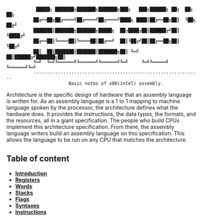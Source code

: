 

        
               █████╗ ███████╗███████╗███████╗███╗   ███╗██████╗ ██╗  ██╗   ██╗
              ██╔══██╗██╔════╝██╔════╝██╔════╝████╗ ████║██╔══██╗██║  ╚██╗ ██╔╝
              ███████║███████╗███████╗█████╗  ██╔████╔██║██████╔╝██║   ╚████╔╝ 
              ██╔══██║╚════██║╚════██║██╔══╝  ██║╚██╔╝██║██╔══██╗██║    ╚██╔╝  
              ██║  ██║███████║███████║███████╗██║ ╚═╝ ██║██████╔╝███████╗██║   
              ╚═╝  ╚═╝╚══════╝╚══════╝╚══════╝╚═╝     ╚═╝╚═════╝ ╚══════╝╚═╝   
              --------------------------------------------------------------
                           Basic notes of x86(intel) assembly.
                                                                 


Architecture is the specific design of hardware that an assembly language is written for. As an assembly language is a 1 to 1 mapping to machine language spoken by the processor, the architecture defines what the hardware does. It provides the instructions, the data types, the formats, and the resources, all in a giant specification. The people who build CPUs implement this architecture specification. From there, the assembly language writers build an assembly language on this specification. This allows the language to be run on any CPU that matches the architecture.


## Table of content
* [**Introduction**](https://github.com/Itskmishra/Assembly-notes/blob/main/Introduction.md)
* [**Registers**](https://github.com/Itskmishra/Assembly-notes/blob/main/Registers.md)
* [**Words**](https://github.com/Itskmishra/Assembly-notes/blob/main/Words.md)
* [**Stacks**](https://github.com/Itskmishra/Assembly-notes/blob/main/Stacks.md)
* [**Flags**](https://github.com/Itskmishra/Assembly-notes/blob/main/Flags.md)
* [**Syntaxes**](https://github.com/Itskmishra/Assembly-notes/blob/main/Syntaxes.md)
* [**Instructions**](https://github.com/Itskmishra/Assembly-notes/blob/main/Instructions.md)
